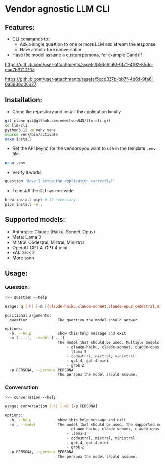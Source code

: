 # Vendor agnostic LLM CLI

## Features:
- CLI commands to:
  - Ask a single question to one or more LLM and stream the response
  - Have a multi-turn conversation
- Have the model assume a custom persona, for example Gandalf

https://github.com/user-attachments/assets/b56e9b90-0f71-4f92-85dc-caa7b971020a

https://github.com/user-attachments/assets/5ccd327b-bb7f-4b6d-9fa6-0a5936c00627

## Installation:
- Clone the repository and install the application locally
```bash
git clone git@github.com:edwilson543/llm-cli.git
cd llm-cli
python3.12 -m venv venv
source venv/bin/activate
make install
```

- Set the API key(s) for the vendors you want to use in the template `.env` file
```bash
nano .env
```

- Verify it works
```bash
question 'Have I setup the application correctly?'
```

- To install the CLI system-wide
```bash
brew install pipx # If necessary.
pipx install -e .
```

## Supported models:
- Anthropic: Claude {Haiku, Sonnet, Opus}
- Meta: Llama 3
- Mistral: Codestral, Mistral, Ministral
- OpenAI: GPT 4, GPT 4 mini
- xAI: Grok 2
- More soon

## Usage:

### Question:
```bash
>>> question --help

usage: q [-h] [-m [{claude-haiku,claude-sonnet,claude-opus,codestral,mistral,ministral,grok-2,echo,broken} ...]] [-p PERSONA] question

positional arguments:
  question              The question the model should answer.

options:
  -h, --help            show this help message and exit
  -m [ ...], --model [ ...]
                        The model that should be used. Multiple models can be specified, separated by a space. The supported models are: 
                            - claude-haiku, claude-sonnet, claude-opus
                            - llama-3
                            - codestral, mistral, ministral
                            - gpt-4, gpt-4-mini
                            - grok-2
  -p PERSONA, --persona PERSONA
                        The persona the model should assume.
```

### Conversation
```bash
>>> conversation --help

usage: conversation [-h] [-m] [-p PERSONA]

options:
  -h, --help            show this help message and exit
  -m , --model          The model that should be used. The supported models are: 
                            - claude-haiku, claude-sonnet, claude-opus
                            - llama-3
                            - codestral, mistral, ministral
                            - gpt-4, gpt-4-mini
                            - grok-2
  -p PERSONA, --persona PERSONA
                        The persona the model should assume.
```
